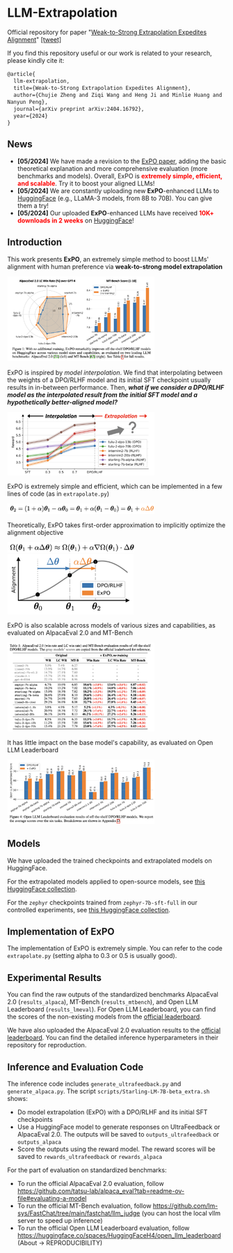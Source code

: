 # LLM-Extrapolation

Official repository for paper "[Weak-to-Strong Extrapolation Expedites Alignment](https://arxiv.org/abs/2404.16792)" [[tweet]](https://twitter.com/ChujieZheng/status/1783911895088632175)

If you find this repository useful or our work is related to your research, please kindly cite it:
```
@article{
  llm-extrapolation,
  title={Weak-to-Strong Extrapolation Expedites Alignment},
  author={Chujie Zheng and Ziqi Wang and Heng Ji and Minlie Huang and Nanyun Peng},
  journal={arXiv preprint arXiv:2404.16792},
  year={2024}
}
```

## News

* **[05/2024]** We have made a revision to the [ExPO paper](https://arxiv.org/abs/2404.16792), adding the basic theoretical explanation and more comprehensive evaluation (more benchmarks and models). Overall, ExPO is **<font color="red">extremely simple, efficient, and scalable</font>**. Try it to boost your aligned LLMs!
* **[05/2024]** We are constantly uploading new **ExPO**-enhanced LLMs to [HuggingFace](https://huggingface.co/collections/chujiezheng/weak-to-strong-extrapolation-expedites-alignment-662b69fbe7850e722e10ff70) (e.g., LLaMA-3 models, from 8B to 70B). You can give them a try!
* **[05/2024]** Our uploaded **ExPO**-enhanced LLMs have received **<font color="red">10K+ downloads in 2 weeks</font>** on [HuggingFace](https://huggingface.co/collections/chujiezheng/weak-to-strong-extrapolation-expedites-alignment-662b69fbe7850e722e10ff70)!

## Introduction

This work presents **ExPO**, an extremely simple method to boost LLMs' alignment with human preference via **weak-to-strong model extrapolation**

<img src="README.assets/image-20240526234617945.png" alt="image-20240526234617945" style="zoom:33%;" />

ExPO is inspired by *model interpolation*. We find that interpolating between the weights of a DPO/RLHF model and its initial SFT checkpoint usually results in in-between performance. Then, ***what if we consider a DPO/RLHF model as the interpolated result from the initial SFT model and a hypothetically better-aligned model?***

<img src="README.assets/image-20240526234827340.png" alt="image-20240526234827340" style="zoom:33%;" />

ExPO is extremely simple and efficient, which can be implemented in a few lines of code (as in `extrapolate.py`)

<img src="README.assets/image-20240526235029959.png" alt="image-20240526235029959" style="zoom:33%;" />

Theoretically, ExPO takes first-order approximation to implicitly optimize the alignment objective

<img src="README.assets/image-20240526235104099.png" alt="image-20240526235104099" style="zoom:33%;" />

<img src="README.assets/image-20240526235116013.png" alt="image-20240526235116013" style="zoom:33%;" />

ExPO is also scalable across models of various sizes and capabilities, as evaluated on AlpacaEval 2.0 and MT-Bench

<img src="README.assets/image-20240526235209272.png" alt="image-20240526235209272" style="zoom:33%;" />

It has little impact on the base model's capability, as evaluated on Open LLM Leaderboard

<img src="README.assets/image-20240526235243446.png" alt="image-20240526235243446" style="zoom:33%;" />

## Models

We have uploaded the trained checkpoints and extrapolated models on HuggingFace.

For the extrapolated models applied to open-source models, see [this HuggingFace collection](https://huggingface.co/collections/chujiezheng/weak-to-strong-extrapolation-expedites-alignment-662b69fbe7850e722e10ff70).

For the `zephyr` checkpoints trained from `zephyr-7b-sft-full` in our controlled experiments, see [this HuggingFace collection](https://huggingface.co/collections/chujiezheng/model-checkpoints-in-the-expo-paper-662b00fde58d277c81fb5bfb).

## Implementation of ExPO

The implementation of ExPO is extremely simple. You can refer to the code `extrapolate.py` (setting alpha to 0.3 or 0.5 is usually good).

## Experimental Results

You can find the raw outputs of the standardized benchmarks AlpacaEval 2.0 (`results_alpaca`), MT-Bench (`results_mtbench`), and Open LLM Leaderboard (`results_lmeval`). For Open LLM Leaderboard, you can find the scores of the non-existing models from the [official leaderboard](https://huggingface.co/spaces/HuggingFaceH4/open_llm_leaderboard).

We have also uploaded the AlpacaEval 2.0 evaluation results to the [official leaderboard](https://tatsu-lab.github.io/alpaca_eval/). You can find the detailed inference hyperparameters in their repository for reproduction.

## Inference and Evaluation Code

The inference code includes `generate_ultrafeedback.py` and `generate_alpaca.py`. The script `scripts/Starling-LM-7B-beta_extra.sh` shows:

* Do model extrapolation (ExPO) with a DPO/RLHF and its initial SFT checkpoints
* Use a HuggingFace model to generate responses on UltraFeedback or AlpacaEval 2.0. The outputs will be saved to `outputs_ultrafeedback` or `outputs_alpaca`
* Score the outputs using the reward model. The reward scores will be saved to `rewards_ultrafeedback` or `rewards_alpaca`

For the part of evaluation on standardized benchmarks:

* To run the official AlpacaEval 2.0 evaluation, follow https://github.com/tatsu-lab/alpaca_eval?tab=readme-ov-file#evaluating-a-model
* To run the official MT-Bench evaluation, follow https://github.com/lm-sys/FastChat/tree/main/fastchat/llm_judge (you can host the local vllm server to speed up inference)
* To run the official Open LLM Leaderboard evaluation, follow https://huggingface.co/spaces/HuggingFaceH4/open_llm_leaderboard (About -> REPRODUCIBILITY)
